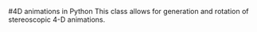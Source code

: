 #4D animations in Python
This class allows for generation and rotation of stereoscopic 4-D animations.
